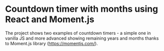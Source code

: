 # Countdown timer with months using React and Moment.js

The project shows two examples of countdown timers - a simple one in vanilla JS and more advanced showing remaining years and months thanks to Moment.js library (https://momentjs.com/).
